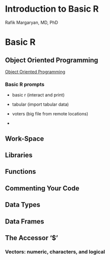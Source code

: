 # Introduction to Basic R
Rafik Margaryan, MD, PhD

# Basic R

## Object Oriented Programming

[Object Oriented Programming](object-oriented-programming-language.html)

### Basic R prompts

-   basic r (interact and print)

-   tabular (import tabular data)

-   voters (big file from remote locations)

-   

## Work-Space

## Libraries

## Functions

## Commenting Your Code

## Data Types

## Data Frames

## The Accessor ‘$’

### Vectors: numeric, characters, and logical

